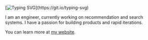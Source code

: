 [![Typing SVG](https://readme-typing-svg.demolab.com?font=Fira+Code&weight=600&size=30&pause=1000&random=false&width=435&lines=Hi+There+%F0%9F%91%8B!)](https://git.io/typing-svg)

I am an engineer, currently working on recommendation and search systems. I have a passion for building products and rapid iterations.

You can learn more at [my website](https://www.raghavsaboo.com).

<!--
**raghavsaboo/raghavsaboo** is a ✨ _special_ ✨ repository because its `README.md` (this file) appears on your GitHub profile.

Here are some ideas to get you started:

- 🔭 I’m currently working on ...
- 🌱 I’m currently learning ...
- 👯 I’m looking to collaborate on ...
- 🤔 I’m looking for help with ...
- 💬 Ask me about ...
- 📫 How to reach me: ...
- 😄 Pronouns: ...
- ⚡ Fun fact: ...
-->
